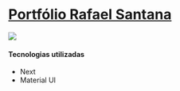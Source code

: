 # [Portfólio Rafael Santana](https://rafaelsantana.dev/)

<img src="https://rafaelsantana.dev/img/index.png" />

####  Tecnologias utilizadas
- Next
- Material UI


